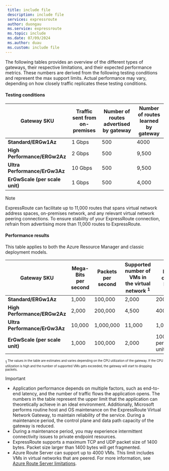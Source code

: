```yaml
---
 title: include file
 description: include file
 services: expressroute
 author: duongau
 ms.service: expressroute
 ms.topic: include
 ms.date: 07/09/2024
 ms.author: duau
 ms.custom: include file
---
```


The following tables provides an overview of the different types of gateways, their respective limitations, and their expected performance metrics. These numbers are derived from the following testing conditions and represent the max support limits. Actual performance may vary, depending on how closely traffic replicates these testing conditions.

#### Testing conditions

| Gateway SKU | Traffic sent from on-premises | Number of routes advertised by gateway | Number of routes learned by gateway |
|--|--|--|--|
| **Standard/ERGw1Az** | 1 Gbps | 500 | 4000 |
| **High Performance/ERGw2Az** | 2 Gbps | 500 | 9,500 |
| **Ultra Performance/ErGw3Az** | 10 Gbps | 500 | 9,500 |
| **ErGwScale (per scale unit)** | 1 Gbps | 500 | 4,000 |

> [!NOTE]
> ExpressRoute can facilitate up to 11,000 routes that spans virtual network address spaces, on-premises network, and any relevant virtual network peering connections. To ensure stability of your ExpressRoute connection, refrain from advertising more than 11,000 routes to ExpressRoute.

#### Performance results

This table applies to both the Azure Resource Manager and classic deployment models.

| Gateway SKU | Mega-Bits per second | Packets per second | Supported number of VMs in the virtual network <sup>1<sup/> | Flow count limit |
|--|--|--|--|--|
| **Standard/ERGw1Az** | 1,000 | 100,000 | 2,000 | 200,000 |
| **High Performance/ERGw2Az** | 2,000 | 200,000 | 4,500 | 400,000 |
| **Ultra Performance/ErGw3Az** | 10,000 | 1,000,000 | 11,000 | 1,000,000 |
| **ErGwScale (per scale unit)** | 1,000 | 100,000 | 2,000 | 100,000 per scale unit |

<sup>1<sup/> The values in the table are estimates and varies depending on the CPU utilization of the gateway. If the CPU utilization is high and the number of supported VMs gets exceeded, the gateway will start to dropping packets.

> [!IMPORTANT]
> * Application performance depends on multiple factors, such as end-to-end latency, and the number of traffic flows the application opens. The numbers in the table represent the upper limit that the application can theoretically achieve in an ideal environment. Additionally, Microsoft performs routine host and OS maintenance on the ExpressRoute Virtual Network Gateway, to maintain reliability of the service. During a maintenance period, the control plane and data path capacity of the gateway is reduced.
> * During a maintenance period, you may experience intermittent connectivity issues to private endpoint resources.
> * ExpressRoute supports a maximum TCP and UDP packet size of 1400 bytes. Packet size larger than 1400 bytes will get fragmented.
> * Azure Route Server can support up to 4000 VMs. This limit includes VMs in virtual networks that are peered. For more information, see [Azure Route Server limitations](/azure/route-server/overview#route-server-limits).
